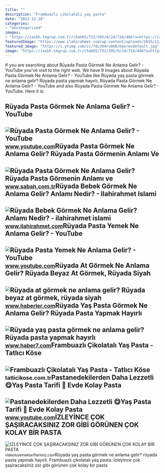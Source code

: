 ```yaml
---
title: ""
description: "Frambuazlı çikolatalı yaş pasta"
date: "2022-12-18"
categories:
- "Uncategorized"
images:
- "https://iasbh.tmgrup.com.tr/c5ab65/752/395/0/24/724/404?u=https://isbh.tmgrup.com.tr/sbh/2021/08/18/ruyada-pasta-gormek-ne-anlama-gelir-ruyada-pasta-yemek-anlami-nedir-1629290097835.jpg"
featuredImage: "https://www.ilahirahmet.com/wp-content/uploads/2015/11/Rüyada-Bebek-Görmek-Ne-Anlama-Gelir.jpg"
featured_image: "https://i.ytimg.com/vi/7dLVD4rvOA8/maxresdefault.jpg"
image: "https://iasbh.tmgrup.com.tr/c5ab65/752/395/0/24/724/404?u=https://isbh.tmgrup.com.tr/sbh/2021/08/18/ruyada-pasta-gormek-ne-anlama-gelir-ruyada-pasta-yemek-anlami-nedir-1629290097835.jpg"
---
```


If you are searching about Rüyada Pasta Görmek Ne Anlama Gelir? - YouTube you've visit to the right web. We have 9 Images about Rüyada Pasta Görmek Ne Anlama Gelir? - YouTube like Rüyada yaş pasta görmek ne anlama gelir? Rüyada pasta yapmak hayırlı, Rüyada Pasta Görmek Ne Anlama Gelir? - YouTube and also Rüyada Pasta Görmek Ne Anlama Gelir? - YouTube. Here it is:

Rüyada Pasta Görmek Ne Anlama Gelir? - YouTube
----------------------------------------------

 ![Rüyada Pasta Görmek Ne Anlama Gelir? - YouTube](https://i.ytimg.com/vi/7xSueeL3nMo/maxresdefault.jpg) <small>www.youtube.com</small>Rüyada Pasta Görmek Ne Anlama Gelir? Rüyada Pasta Görmenin Anlamı Ve
--------------------------------------------------------------------

 ![Rüyada Pasta Görmek Ne Anlama Gelir? Rüyada Pasta Görmenin Anlamı ve](https://iasbh.tmgrup.com.tr/c5ab65/752/395/0/24/724/404?u=https://isbh.tmgrup.com.tr/sbh/2021/08/18/ruyada-pasta-gormek-ne-anlama-gelir-ruyada-pasta-yemek-anlami-nedir-1629290097835.jpg) <small>www.sabah.com.tr</small>Rüyada Bebek Görmek Ne Anlama Gelir? Anlamı Nedir? - Ilahirahmet Islami
-----------------------------------------------------------------------

 ![Rüyada Bebek Görmek Ne Anlama Gelir? Anlamı Nedir? - ilahirahmet islami](https://www.ilahirahmet.com/wp-content/uploads/2015/11/Rüyada-Bebek-Görmek-Ne-Anlama-Gelir.jpg) <small>www.ilahirahmet.com</small>Rüyada Pasta Yemek Ne Anlama Gelir? - YouTube
---------------------------------------------

 ![Rüyada Pasta Yemek Ne Anlama Gelir? - YouTube](https://i.ytimg.com/vi/7dLVD4rvOA8/maxresdefault.jpg) <small>www.youtube.com</small>Rüyada At Görmek Ne Anlama Gelir? Rüyada Beyaz At Görmek, Rüyada Siyah
----------------------------------------------------------------------

 ![Rüyada at görmek ne anlama gelir? Rüyada beyaz at görmek, rüyada siyah](https://foto.haberler.com/haber/2019/10/30/ruyada-at-gormek-ne-anlama-gelir-12566959_7097_m.jpg) <small>www.haberler.com</small>Rüyada Yaş Pasta Görmek Ne Anlama Gelir? Rüyada Pasta Yapmak Hayırlı
--------------------------------------------------------------------

 ![Rüyada yaş pasta görmek ne anlama gelir? Rüyada pasta yapmak hayırlı](https://i20.haber7.net/resize/1240x720/haber/haber7/photos/2021/03/ruyada_yas_pasta_gormek_ne_anlama_gelir_ruyada_pasta_yapmak_hayirli_midir_1610954468_5726.jpg) <small>www.haber7.com</small>Frambuazlı Çikolatalı Yaş Pasta - Tatlıcı Köse
----------------------------------------------

 ![Frambuazlı Çikolatalı Yaş Pasta - Tatlıcı Köse](https://tatlicikose.com.tr/storage/media/frabuazlii_5c81e6.jpg) <small>tatlicikose.com.tr</small>Pastanedekilerden Daha Lezzetli 😋Yaş Pasta Tarifi 🙌 Evde Kolay Pasta
--------------------------------------------------------------------

 ![Pastanedekilerden Daha Lezzetli 😋Yaş Pasta Tarifi 🙌 Evde Kolay Pasta](https://i.ytimg.com/vi/IOdJSZTHrM4/maxresdefault.jpg) <small>www.youtube.com</small>İZLEYİNCE ÇOK ŞAŞIRACAKSINIZ ️ZOR GİBİ GÖRÜNEN ÇOK KOLAY BİR PASTA
------------------------------------------------------------------

 ![İZLEYİNCE ÇOK ŞAŞIRACAKSINIZ ️ZOR GİBİ GÖRÜNEN ÇOK KOLAY BİR PASTA](https://i.ytimg.com/vi/Abi-cNdffSU/maxresdefault.jpg) <small>videoluyemektariflerimiz.com</small>Rüyada yaş pasta görmek ne anlama gelir? rüyada pasta yapmak hayırlı. Frambuazlı çikolatalı yaş pasta. İzleyi̇nce çok şaşiracaksiniz ️zor gi̇bi̇ görünen çok kolay bi̇r pasta
